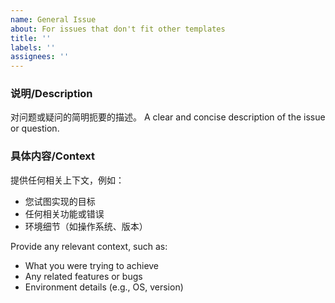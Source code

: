 ```yaml
---
name: General Issue
about: For issues that don't fit other templates
title: ''
labels: ''
assignees: ''
---
```


### 说明/Description
对问题或疑问的简明扼要的描述。
A clear and concise description of the issue or question.

### 具体内容/Context
提供任何相关上下文，例如：
- 您试图实现的目标
- 任何相关功能或错误
- 环境细节（如操作系统、版本）

Provide any relevant context, such as:
- What you were trying to achieve
- Any related features or bugs
- Environment details (e.g., OS, version)

